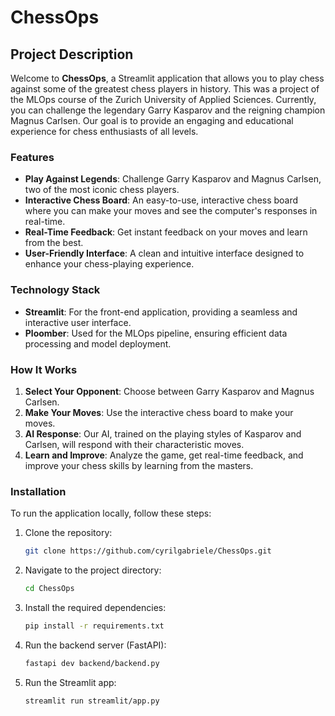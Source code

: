 
# ChessOps

## Project Description

Welcome to **ChessOps**, a Streamlit application that allows you to play chess against some of the greatest chess players in history. This was a project of the MLOps course of the Zurich University of Applied Sciences. Currently, you can challenge the legendary Garry Kasparov and the reigning champion Magnus Carlsen. Our goal is to provide an engaging and educational experience for chess enthusiasts of all levels.


### Features

- **Play Against Legends**: Challenge Garry Kasparov and Magnus Carlsen, two of the most iconic chess players.
- **Interactive Chess Board**: An easy-to-use, interactive chess board where you can make your moves and see the computer's responses in real-time.
- **Real-Time Feedback**: Get instant feedback on your moves and learn from the best.
- **User-Friendly Interface**: A clean and intuitive interface designed to enhance your chess-playing experience.
### Technology Stack

- **Streamlit**: For the front-end application, providing a seamless and interactive user interface.
- **Ploomber**: Used for the MLOps pipeline, ensuring efficient data processing and model deployment.
### How It Works

1. **Select Your Opponent**: Choose between Garry Kasparov and Magnus Carlsen.
2. **Make Your Moves**: Use the interactive chess board to make your moves.
3. **AI Response**: Our AI, trained on the playing styles of Kasparov and Carlsen, will respond with their characteristic moves.
4. **Learn and Improve**: Analyze the game, get real-time feedback, and improve your chess skills by learning from the masters.
### Installation

To run the application locally, follow these steps:

1. Clone the repository:
   ```sh
   git clone https://github.com/cyrilgabriele/ChessOps.git
   ```
2. Navigate to the project directory:
   ```sh
   cd ChessOps
   ```
3. Install the required dependencies:
   ```sh
   pip install -r requirements.txt
   ```
4. Run the backend server (FastAPI):
   ```sh
   fastapi dev backend/backend.py 
   ```
5. Run the Streamlit app:
   ```sh
   streamlit run streamlit/app.py
   ```
